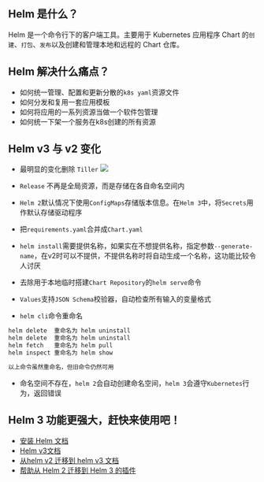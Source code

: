 ## Helm 是什么？
Helm 是一个命令行下的客户端工具。主要用于 Kubernetes 应用程序 Chart 的`创建`、`打包`、`发布`以及创建和管理本地和远程的 Chart 仓库。

## Helm 解决什么痛点？
- 如何统一管理、配置和更新分散的`k8s yaml`资源文件
- 如何分发和复用一套应用模板
- 如何将应用的一系列资源当做一个软件包管理
- 如何统一下架一个服务在k8s创建的所有资源

## Helm v3 与 v2 变化
- 最明显的变化删除 `Tiller`
![](https://www.yp14.cn/img/helm-v2-v3.jpeg)

- `Release` 不再是全局资源，而是存储在各自命名空间内

- `Helm 2`默认情况下使用`ConfigMaps`存储版本信息。在`Helm 3`中，将`Secrets`用作默认存储驱动程序

- 把`requirements.yaml`合并成`Chart.yaml`

- `helm install`需要提供名称，如果实在不想提供名称，指定参数`--generate-name`，在v2时可以不提供，不提供名称时将自动生成一个名称，这功能比较令人讨厌

- 去除用于本地临时搭建`Chart Repository`的`helm serve`命令

- `Values`支持`JSON Schema`校验器，自动检查所有输入的变量格式

- `helm cli`命令重命名
```bash
helm delete  重命名为 helm uninstall
helm delete  重命名为 helm uninstall
helm fetch   重命名为 helm pull
helm inspect 重命名为 helm show

以上命令虽然重命名，但旧命令仍然可用
```

- 命名空间不存在，`helm 2`会自动创建命名空间，`helm 3`会遵守`Kubernetes`行为，返回错误

## Helm 3 功能更强大，赶快来使用吧！

- [安装 Helm 文档](https://helm.sh/docs/intro/install/)
- [Helm v3文档](https://helm.sh/docs/)
- [从helm v2 迁移到 helm v3 文档](https://helm.sh/docs/topics/v2_v3_migration/)
- [帮助从 Helm 2 迁移到 Helm 3 的插件](https://github.com/helm/helm-2to3)